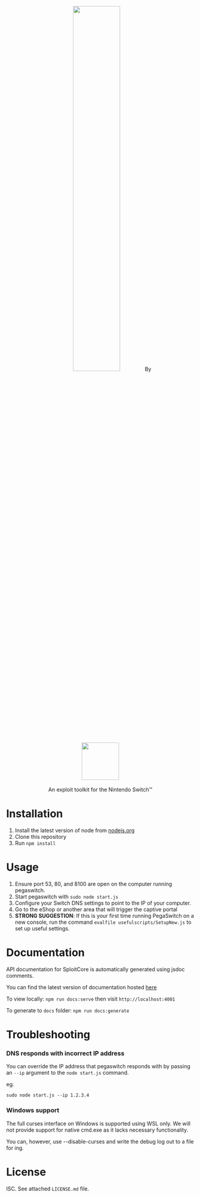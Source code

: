 <p align="center">
  <img style="width: 50%" src="https://i.imgur.com/bHjfC0Q.png">
  By
  <br/>
  <br/>
  <img style="width: 100px" src="https://i.imgur.com/w2u26sA.png">
  <br/>
  <br/>
  An exploit toolkit for the Nintendo Switch™
</p>

Installation
============

1. Install the latest version of node from [nodejs.org](https://nodejs.org)
2. Clone this repository
3. Run `npm install`

Usage
=====

1. Ensure port 53, 80, and 8100 are open on the computer running pegaswitch.
2. Start pegaswitch with `sudo node start.js`
3. Configure your Switch DNS settings to point to the IP of your computer.
4. Go to the eShop or another area that will trigger the captive portal
5. **STRONG SUGGESTION**: If this is your first time running PegaSwitch on a new console, run the command `evalfile usefulscripts/SetupNew.js` to set up useful settings.

Documentation
=============

API documentation for SploitCore is automatically generated using jsdoc comments.

You can find the latest version of documentation hosted [here](https://reswitched.github.io/pegaswitch/)

To view locally: `npm run docs:serve` then visit `http://localhost:4001`

To generate to `docs` folder: `npm run docs:generate`

Troubleshooting
===============

### DNS responds with incorrect IP address

You can override the IP address that pegaswitch responds with by passing an `--ip` argument to the `node start.js` command.

eg.
```
sudo node start.js --ip 1.2.3.4
```

### Windows support

The full curses interface on Windows is supported using WSL only. We will not provide support for native cmd.exe as it lacks necessary functionality.

You can, however, use --disable-curses and write the debug log out to a file for ing.

License
=======

ISC. See attached `LICENSE.md` file.
